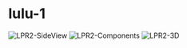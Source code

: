 # lulu-1
![LPR2-SideView](https://github.com/user-attachments/assets/b025f54a-9e6d-47bf-bb18-8829b0a964a4)
![LPR2-Components](https://github.com/user-attachments/assets/0400a97f-734b-4722-b7d4-42d0ff9a3d80)
![LPR2-3D](https://github.com/user-attachments/assets/41adb7b7-e4b7-4ca3-ab6a-53ae6fdcf3bf)
